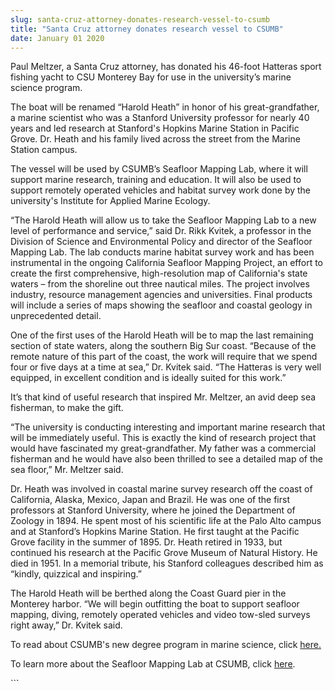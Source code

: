```yaml
---
slug: santa-cruz-attorney-donates-research-vessel-to-csumb
title: "Santa Cruz attorney donates research vessel to CSUMB"
date: January 01 2020
---
```


  
<p>
  Paul Meltzer, a Santa Cruz attorney, has donated his 46-foot Hatteras sport
  fishing yacht to CSU Monterey Bay for use in the university’s marine science
  program.
</p>
<p>
  The boat will be renamed “Harold Heath” in honor of his great-grandfather, a
  marine scientist who was a Stanford University professor for nearly 40 years
  and led research at Stanford's Hopkins Marine Station in Pacific Grove. Dr.
  Heath and his family lived across the street from the Marine Station campus.
</p>
<p>
  The vessel will be used by CSUMB’s Seafloor Mapping Lab, where it will support
  marine research, training and education. It will also be used to support
  remotely operated vehicles and habitat survey work done by the university's
  Institute for Applied Marine Ecology.
</p>
<p>
  “The Harold Heath will allow us to take the Seafloor Mapping Lab to a new
  level of performance and service,” said Dr. Rikk Kvitek, a professor in the
  Division of Science and Environmental Policy and director of the Seafloor
  Mapping Lab. The lab conducts marine habitat survey work and has been
  instrumental in the ongoing California Seafloor Mapping Project, an effort to
  create the first comprehensive, high-resolution map of California's state
  waters – from the shoreline out three nautical miles. The project involves
  industry, resource management agencies and universities. Final products will
  include a series of maps showing the seafloor and coastal geology in
  unprecedented detail.
</p>
<p>
  One of the first uses of the Harold Heath will be to map the last remaining
  section of state waters, along the southern Big Sur coast. “Because of the
  remote nature of this part of the coast, the work will require that we spend
  four or five days at a time at sea,” Dr. Kvitek said. “The Hatteras is very
  well equipped, in excellent condition and is ideally suited for this work.”
</p>
<p>
  It’s that kind of useful research that inspired Mr. Meltzer, an avid deep sea
  fisherman, to make the gift.
</p>
<p>
  “The university is conducting interesting and important marine research that
  will be immediately useful. This is exactly the kind of research project that
  would have fascinated my great-grandfather. My father was a commercial
  fisherman and he would have also been thrilled to see a detailed map of the
  sea floor,” Mr. Meltzer said.
</p>
<p>
  Dr. Heath was involved in coastal marine survey research off the coast of
  California, Alaska, Mexico, Japan and Brazil. He was one of the first
  professors at Stanford University, where he joined the Department of Zoology
  in 1894. He spent most of his scientific life at the Palo Alto campus and at
  Stanford’s Hopkins Marine Station. He first taught at the Pacific Grove
  facility in the summer of 1895. Dr. Heath retired in 1933, but continued his
  research at the Pacific Grove Museum of Natural History. He died in 1951. In a
  memorial tribute, his Stanford colleagues described him as “kindly, quizzical
  and inspiring.”
</p>
<p>
  The Harold Heath will be berthed along the Coast Guard pier in the Monterey
  harbor. “We will begin outfitting the boat to support seafloor mapping,
  diving, remotely operated vehicles and video tow-sled surveys right away,” Dr.
  Kvitek said.
</p>
<p>
  To read about CSUMB's new degree program in marine science, click
  <a
    href="https://news.csumb.edu/news/2010/sep/22/new-marine-science-bs-awaits-approval"
    >here.</a
  >
</p>
<p>
  To learn more about the Seafloor Mapping Lab at CSUMB, click
  <a href="https://seafloor.csumb.edu/">here</a>.
</p>
```
